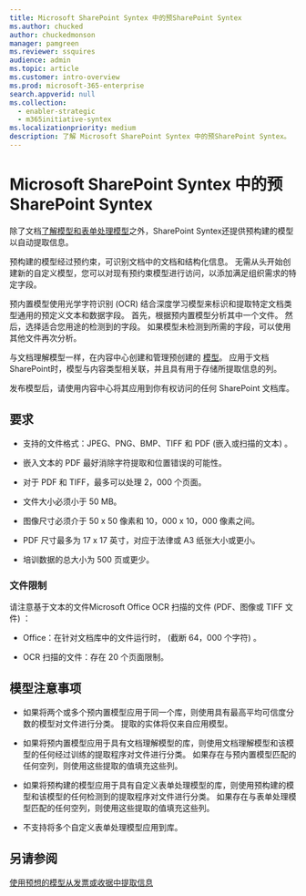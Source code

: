 ```yaml
---
title: Microsoft SharePoint Syntex 中的预SharePoint Syntex
ms.author: chucked
author: chuckedmonson
manager: pamgreen
ms.reviewer: ssquires
audience: admin
ms.topic: article
ms.customer: intro-overview
ms.prod: microsoft-365-enterprise
search.appverid: null
ms.collection:
  - enabler-strategic
  - m365initiative-syntex
ms.localizationpriority: medium
description: 了解 Microsoft SharePoint Syntex 中的预SharePoint Syntex。
---
```


# <a name="prebuilt-models-overview-in-microsoft-sharepoint-syntex"></a>Microsoft SharePoint Syntex 中的预SharePoint Syntex

除了文档[了解模型和](document-understanding-overview.md)[表单处理模型](form-processing-overview.md)之外，SharePoint Syntex还提供预构建的模型以自动提取信息。

预构建的模型经过预约束，可识别文档中的文档和结构化信息。 无需从头开始创建新的自定义模型，您可以对现有预约束模型进行访问，以添加满足组织需求的特定字段。 

预内置模型使用光学字符识别 (OCR) 结合深度学习模型来标识和提取特定文档类型通用的预定义文本和数据字段。 首先，根据预内置模型分析其中一个文件。 然后，选择适合您用途的检测到的字段。 如果模型未检测到所需的字段，可以使用其他文件再次分析。

与文档理解模型一样，在内容中心创建和管理预创建的 [模型](create-a-content-center.md)。 应用于文档SharePoint时，模型与内容类型相关联，并且具有用于存储所提取信息的列。 

发布模型后，请使用内容中心将其应用到你有权访问的任何 SharePoint 文档库。  

## <a name="requirements"></a>要求

- 支持的文件格式：JPEG、PNG、BMP、TIFF 和 PDF (嵌入或扫描的文本) 。

- 嵌入文本的 PDF 最好消除字符提取和位置错误的可能性。

- 对于 PDF 和 TIFF，最多可以处理 2，000 个页面。

- 文件大小必须小于 50 MB。

- 图像尺寸必须介于 50 x 50 像素和 10，000 x 10，000 像素之间。

- PDF 尺寸最多为 17 x 17 英寸，对应于法律或 A3 纸张大小或更小。

- 培训数据的总大小为 500 页或更少。

### <a name="file-limitations"></a>文件限制

请注意基于文本的文件Microsoft Office OCR 扫描的文件 (PDF、图像或 TIFF 文件) ：

- Office：在针对文档库中的文件运行时， (截断 64，000 个字符) 。

- OCR 扫描的文件：存在 20 个页面限制。  

## <a name="model-considerations"></a>模型注意事项

- 如果将两个或多个预内置模型应用于同一个库，则使用具有最高平均可信度分数的模型对文件进行分类。 提取的实体将仅来自应用模型。

- 如果将预内置模型应用于具有文档理解模型的库，则使用文档理解模型和该模型的任何经过训练的提取程序对文件进行分类。 如果存在与预内置模型匹配的任何空列，则使用这些提取的值填充这些列。

- 如果将预构建的模型应用于具有自定义表单处理模型的库，则使用预构建的模型和该模型的任何检测到的提取程序对文件进行分类。 如果存在与表单处理模型匹配的任何空列，则使用这些提取的值填充这些列。

- 不支持将多个自定义表单处理模型应用到库。


## <a name="see-also"></a>另请参阅

[使用预想的模型从发票或收据中提取信息](prebuilt-overview.md)
 

